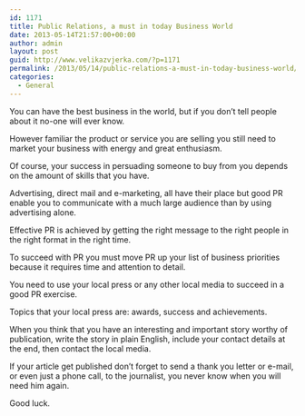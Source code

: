 ```yaml
---
id: 1171
title: Public Relations, a must in today Business World
date: 2013-05-14T21:57:00+00:00
author: admin
layout: post
guid: http://www.velikazvjerka.com/?p=1171
permalink: /2013/05/14/public-relations-a-must-in-today-business-world/
categories:
  - General
---
```

You can have the best business in the world, but if you don’t tell people about it no-one will ever know.
  
However familiar the product or service you are selling you still need to market your business with energy and great enthusiasm.
  
Of course, your success in persuading someone to buy from you depends on the amount of skills that you have.
  
Advertising, direct mail and e-marketing, all have their place but good PR enable you to communicate with a much large audience than by using advertising alone.
  
Effective PR is achieved by getting the right message to the right people in the right format in the right time.
  
To succeed with PR you must move PR up your list of business priorities because it requires time and attention to detail.
  
You need to use your local press or any other local media to succeed in a good PR exercise.
  
Topics that your local press are: awards, success and achievements.
  
When you think that you have an interesting and important story worthy of publication, write the story in plain English, include your contact details at the end, then contact the local media.
  
If your article get published don’t forget to send a thank you letter or e-mail, or even just a phone call, to the journalist, you never know when you will need him again.
  
Good luck.